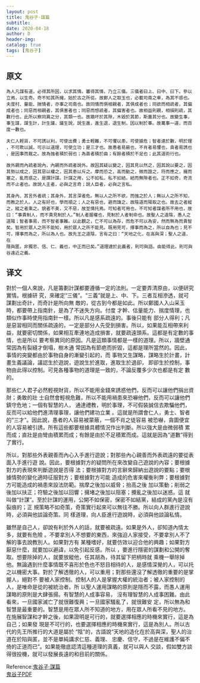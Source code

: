 ```yaml
--- 
layout: post
title: 鬼谷子·謀篇
subtitle:
date: 2020-04-18
author: D
header-img:
catalog: true
tags: [鬼谷子]
---
```


## 原文
```
為人凡謀有道，必得其所因，以求其情。審得其情，乃立三儀。三儀者曰上、曰中、曰下。參以
立焉，以生奇。奇不知其所擁，始於古之所從。故鄭人之取玉也，必載司南之車，為其不惑也。
夫度村、量能、揣情者，亦事之司南也。故同情而俱相親者，其俱成者也；同欲而相疏者，其偏
成者也；同惡而相親者，其俱害者也；同惡而想疏者，其偏害者也。故相益則親，相損則疏，其
數行也，此所以察同異之分，其類一也。故牆坏於其隙，木毀於其節，斯蓋其分也。故變生事，
事生謀，謀生計，計生議，議生說，說生進，進生退，退生制，因以制於事。故萬事一道，而百
度一數也。

夫仁人輕貨，不可誘以利，可使出費；勇士輕難，不可懼以患，可使據危；智者達於數，明於理
，不可欺以誠，可示以道理，可使立功；是三才也。故愚者易蔽也，不肖者易懼也，貪者易誘也
，是因事而裁之。故為強者積於弱也；為直者積於曲；有餘者積於不足也；此其道術行也。

故外親而內疏者說內，內親而外疏者說外。故因其疑以變之，因其見以然之，因其說以要之，因
其勢以成之，因其惡以權之，因其患以斥之。摩而恐之，高而動之，微而證之，符而應之，擁而
塞之，亂而惑之，是謂計謀。計謀之用，公不如私，私不如結，結而無隙者也。正不如奇，奇流
而不止者也。故說人主者，必與之言奇；說人臣者，必與之言私。

其身內、其言外者疏；其身外，其言深者危。無以人之所不欲，而強之於人；無以人之所不知，
而教之於人。人之有好也，學而順之；人之有惡也，避而諱之，故陰道而陽取之也。故去之者縱
之，縱之者乘之。貌者不美，又不惡，故至情托焉。可知者可用也，不可知者謀者所不用也，故
曰：“事貴制人，而不貴見制於人。”制人者握權也，見制於人者制命也。故聖人之道陰，愚人之
道陽；智者事易，而不智者事難。以此觀之，亡不可以為存，而危不可以為安，然而無為而貴智
矣。智用於眾人之所不能知，用於眾人之所不能見。既用見可，擇事而為之，所以自為也；見不
可，擇事而為之，所以為人也。故先王之道陰，言有之曰：“天地之化，在高與深；聖人之道，在
隱與匿。非獨忠、信、仁、義也，中正而已矣。”道理達於此義者，則可與語。由能得此，則可與
谷遠近之義。
```
## 译文
對於一個人來說，凡是籌劃計謀都要遵循一定的法則。一定要弄清原由，以便研究實情。根據研
究，來確定“三儀”。“三義”就是上、中、下。三者互相滲透，就可謀劃出奇計，而奇計是所向無
敵的，從古到今都是如此。所以鄭國人入山采玉時，都要帶上指南針，是為了不迷失方向。付度
才幹、估量能力、揣度情理，也類似作事時使用指南針一樣。所以凡是感系疏遠的。事後只能有
部分人得利；凡是惡習相同而關係疏遠的，一定是部分人先受到損害。所以，如果能互相帶來利
益，就要密切關係，如果相互牽連地造成損害，就要疏遠頭系。這都是有定數的事情，也是所以
要考察異同的原因。凡是這類事情都是一樣的道理。所以，牆壁通常因為有裂縫才倒塌，樹木通
常因為有節疤而折毀，這都是理所當然的。因此，事情的突變都由於事物自身的漸變引起的，而
事物又生謀略，謀略生於計畫，計畫生義議論，議認生於遊說，遊說生於進取，進取生於退卻，
即卻生於控制，事物由此得以控制。可見各種事物的道理是一致的，不論反覆多少次也都是有定
數的。

那些仁人君子必然輕視財貨，所以不能用金錢來誘惑他們，反而可以讓他們捐出資財；勇敢的壯
士自然會輕視危難，所以不能用禍患來恐嚇他們，反而可以讓他們鎮守危地；一個有智慧的人，
通達禮教，明於事理，不可假裝誠信去欺騙他們，反而可以給他們進清理事理，讓他們建功立業
。這就是所謂會仁人，勇士、智者的“三才”。因此說，愚者的人容易被蒙蔽，一個不肖之徒容易
被恐嚇，貪圖便宜的人容易被引誘，所有這些都要根據具體情況作出判斷。所以強大是由微弱積
累而成；直壯是由彎由積累而成；有餘是由於不足積累而成。這就是因為“道數”得到了實行。

所以，對那些外表親善而內心入手進行遊說；對那些內心親善而外表疏遠的要從表面入手進行遊
說。因此，要根據對方的疑問所在來改變自己遊說的內容；要根據對方的表現來判斷遊說是否得
法；要根據對方的言辭來歸納出遊說的要點；要根據情勢的變化適時征服對方；要根據對方可能
造成的危害來權衡利弊；要根據對方可能造成的禍患來設法防範。揣摩之後加以威脅；抬高之後
加以策動；削弱之後加以扶正；符驗之後加以回響；擁堵之後加以阻塞；攪亂之後加以迷惑。這
就叫做“計謀”。至於計謀的運用，公開不如保密，保密不如結黨，結成的黨內是沒有裂痕的；正
規策略不如奇策，奇策實行起來可以無往不勝。所以向人群進行遊說時，必須與他談論奇策。同
樣道理，向人臣進行遊說時，必須與他談論私情。

雖然是自己人，卻說有利於外人的話，就要被疏遠。如果是外人，卻知道內情太多，就要有危險
。不要拿別人不想要的東西，來強迫人家接受，不要拿別人不了解的事去說教別人。如果對方有
某種嗜好，就要仿效以迎合他的興趣；如果對方厭惡什麼，就要加以避諱，以免引起反感。所以
，要進行隱密的謀劃和公開的奪取。想要除掉的人，就要放縱他，任其胡為，待其留下把柄時就
乘機一舉除掉他。無論遇到什麼事情既不喜形於色也不怒目相待的人，是感情深覺的人，可以托
之以機密大事。對於了解透徹的人，可以重用；對那些還沒了解透徹的重要的是掌握人，絕對不
要被人家控制。控制人的人是掌握大權的統治者；被人家控制的人，是唯命是從的被統治者。所
以聖人運用謀略的原則是隱而不露，而愚人運用謀略的原則是大肆張揚。有智慧的人成事容易，
沒有理智慧的人成事困難。由此看來，一旦國家滅亡了就很難復興；一旦國家騷亂了，就很難安
定，所以無為和智慧是最重要的。智慧是用在眾人所不知道的地方，用在眾人所看不見的地方。
在施展智謀和才幹之後，如果證明是可行的，就要選擇相應的時機來實行，這是為自己；如果發
現是不可行的，也要選擇相應的時機來實行，這是為別人。所以古代的先王所推行的大道是屬於
“陰”的，古語說“天地的造化在於高與深，聖人的治道在於陷與匿，並不是單純講求仁慈、義理、
忠慶、信守，不過是在維護不偏不倚的正道而已”。如果能徹底認清這種道理的真義，就可以與人
交談，假如雙方談得很投機，就可以發展長遠的和目前的關係。


Reference:[鬼谷子·謀篇](https://www.arteducation.com.tw/guwen/bookv_3296.html)
<br>[鬼谷子PDF](/assests/guiguzi.pdf)
